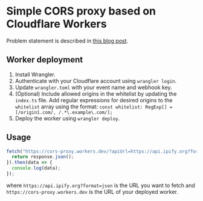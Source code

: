 # Simple CORS proxy based on Cloudflare Workers

Problem statement is described in [this blog post](https://enginerd.io/2023/04/17/cors-proxy/).

## Worker deployment

1. Install Wrangler.
2. Authenticate with your Cloudflare account using `wrangler login`.
3. Update `wrangler.toml` with your event name and webhook key.
4. (Optional) Include allowed origins in the whitelist by updating the `index.ts` file. Add regular expressions for desired origins to the `whitelist` array using the format: `const whitelist: RegExp[] = [/origin1.com/, /.*\.example\.com/];`
5. Deploy the worker using `wrangler deploy`.

## Usage

```typescript
fetch("https://cors-proxy.workers.dev/?apiUrl=https://api.ipify.org?format=json").then(response => {
  return response.json();
}).then(data => {
  console.log(data);
});
```

where `https://api.ipify.org?format=json` is the URL you want to fetch and `https://cors-proxy.workers.dev` is the URL of your deployed worker.
